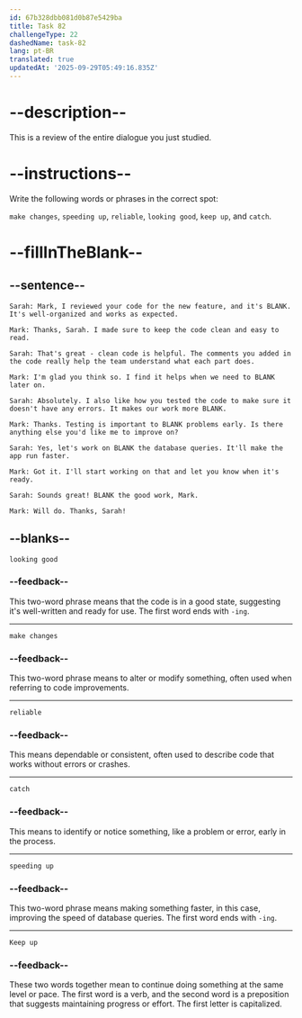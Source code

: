 ```yaml
---
id: 67b328dbb081d0b87e5429ba
title: Task 82
challengeType: 22
dashedName: task-82
lang: pt-BR
translated: true
updatedAt: '2025-09-29T05:49:16.835Z'
---
```


<!-- REVIEW -->

# --description--

This is a review of the entire dialogue you just studied.

# --instructions--

Write the following words or phrases in the correct spot:

`make changes`, `speeding up`, `reliable`, `looking good`, `keep up`, and `catch`.

# --fillInTheBlank--

## --sentence--

`Sarah: Mark, I reviewed your code for the new feature, and it's BLANK. It's well-organized and works as expected.`

`Mark: Thanks, Sarah. I made sure to keep the code clean and easy to read.`

`Sarah: That's great - clean code is helpful. The comments you added in the code really help the team understand what each part does.`

`Mark: I'm glad you think so. I find it helps when we need to BLANK later on.`

`Sarah: Absolutely. I also like how you tested the code to make sure it doesn't have any errors. It makes our work more BLANK.`

`Mark: Thanks. Testing is important to BLANK problems early. Is there anything else you'd like me to improve on?`

`Sarah: Yes, let's work on BLANK the database queries. It'll make the app run faster.`

`Mark: Got it. I'll start working on that and let you know when it's ready.`

`Sarah: Sounds great! BLANK the good work, Mark.`

`Mark: Will do. Thanks, Sarah!`

## --blanks--

`looking good`

### --feedback--

This two-word phrase means that the code is in a good state, suggesting it's well-written and ready for use. The first word ends with `-ing`.

---

`make changes`

### --feedback--

This two-word phrase means to alter or modify something, often used when referring to code improvements.

---

`reliable`

### --feedback--

This means dependable or consistent, often used to describe code that works without errors or crashes.

---

`catch`

### --feedback--

This means to identify or notice something, like a problem or error, early in the process.

---

`speeding up`

### --feedback--

This two-word phrase means making something faster, in this case, improving the speed of database queries. The first word ends with `-ing`.

---

`Keep up`

### --feedback--  

These two words together mean to continue doing something at the same level or pace. The first word is a verb, and the second word is a preposition that suggests maintaining progress or effort. The first letter is capitalized. 
